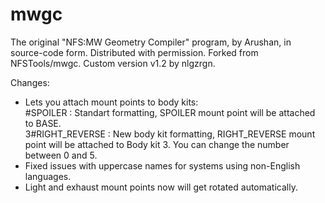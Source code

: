 # mwgc
The original "NFS:MW Geometry Compiler" program, by Arushan, in source-code form. Distributed with permission. Forked from NFSTools/mwgc.
Custom version v1.2 by nlgzrgn.

Changes:
- Lets you attach mount points to body kits:  
  #SPOILER : Standart formatting, SPOILER mount point will be attached to BASE.  
  3#RIGHT_REVERSE : New body kit formatting, RIGHT_REVERSE mount point will be attached to Body kit 3. You can change the number between 0 and 5.
- Fixed issues with uppercase names for systems using non-English languages.
- Light and exhaust mount points now will get rotated automatically.
